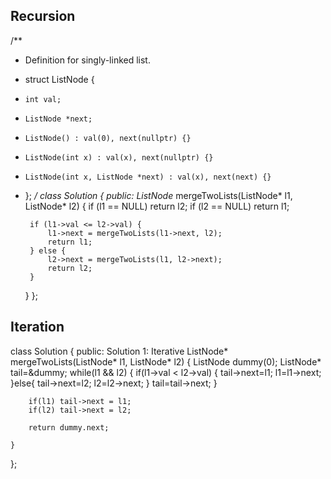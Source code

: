 ## Recursion

/**
 * Definition for singly-linked list.
 * struct ListNode {
 *     int val;
 *     ListNode *next;
 *     ListNode() : val(0), next(nullptr) {}
 *     ListNode(int x) : val(x), next(nullptr) {}
 *     ListNode(int x, ListNode *next) : val(x), next(next) {}
 * };
 */
class Solution {
public:
    ListNode* mergeTwoLists(ListNode* l1, ListNode* l2) {
        if (l1 == NULL) return l2;
        if (l2 == NULL) return l1;
        
        if (l1->val <= l2->val) {
            l1->next = mergeTwoLists(l1->next, l2);
            return l1;
        } else {
            l2->next = mergeTwoLists(l1, l2->next);
            return l2;
        }
    }
};


## Iteration

class Solution {
public:
    Solution 1: Iterative
    ListNode* mergeTwoLists(ListNode* l1, ListNode* l2) {
        ListNode dummy(0);
        ListNode* tail=&dummy;
        while(l1 && l2) {
            if(l1->val < l2->val) {
                tail->next=l1;
                l1=l1->next;
            }else{
                tail->next=l2;
                l2=l2->next;
            }
            tail=tail->next;
        }
        
        if(l1) tail->next = l1;
        if(l2) tail->next = l2;
        
        return dummy.next;
        
    }
};
